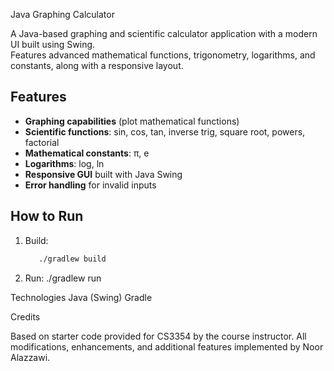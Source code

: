 Java Graphing Calculator

A Java-based graphing and scientific calculator application with a modern UI built using Swing.  
Features advanced mathematical functions, trigonometry, logarithms, and constants, along with a responsive layout.

## Features
- **Graphing capabilities** (plot mathematical functions)
- **Scientific functions**: sin, cos, tan, inverse trig, square root, powers, factorial
- **Mathematical constants**: π, e
- **Logarithms**: log, ln
- **Responsive GUI** built with Java Swing
- **Error handling** for invalid inputs

## How to Run
1. Build:
   ```bash
      ./gradlew build
2. Run:
./gradlew run


Technologies
Java (Swing)
Gradle

Credits

Based on starter code provided for CS3354 by the course instructor.
All modifications, enhancements, and additional features implemented by Noor Alazzawi.
